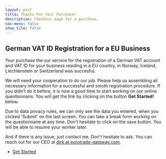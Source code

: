 ```yaml
---
layout: post
title: Thanks For Your Purchase!
description: Checkout page for a purchase.
nav-menu: false
show_tile: false
---
```



<h2>German VAT ID Registration for a EU Business</h2>

Your purchase the our service for the 
registration of a German VAT account and VAT ID
for your business residing in a EU country,
in Norway, Iceland, Liechtenstein or Switzerland was succesful.

We will need your cooperation to do our job. Please help us assembling all necessary information for a successful and smoth registration procedure. If you didn't do it before, it is now a good time to start working on our online questionnaire. You will get the link by clicking on the button **Get Started!** below.

Due to data privacy rules, we can only see the data you entered, when you clicked 'Submit' on the last screen.
You can take a break form working on the questionnaire at any time. Don't hesitate to click on the save button. You will be able to resume your worker later.

And if there is any issue, just contact me. Don't hesitate to ask. You can reach out for our CEO at [dirk at eurotrade-gateway.com](mailto:dirk@eurotrade-gateway.com).


<ul class="actions">
	<li><a href="https://form.jotform.com/241863641816360" class="button next" target="_blank">Get Started</a></li>
</ul>

